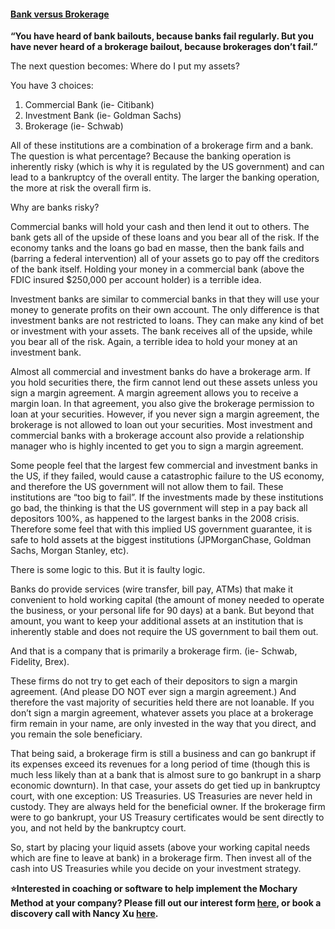 #### [Bank versus Brokerage](https://docs.google.com/document/d/1pZd9N3Abfrphxt-f3uw2lx1ZZy7L5zHiObXRDisWGQk/edit#)

**“You have heard of bank bailouts, because banks fail regularly. But you have never heard of a brokerage bailout, because brokerages don’t fail.”**

The next question becomes: Where do I put my assets?

You have 3 choices:

1. Commercial Bank (ie- Citibank)
2. Investment Bank (ie- Goldman Sachs)
3. Brokerage (ie- Schwab)

All of these institutions are a combination of a brokerage firm and a bank. The question is what percentage? Because the banking operation is inherently risky (which is why it is regulated by the US government) and can lead to a bankruptcy of the overall entity. The larger the banking operation, the more at risk the overall firm is.

Why are banks risky?

Commercial banks will hold your cash and then lend it out to others. The bank gets all of the upside of these loans and you bear all of the risk. If the economy tanks and the loans go bad en masse, then the bank fails and (barring a federal intervention) all of your assets go to pay off the creditors of the bank itself. Holding your money in a commercial bank (above the FDIC insured $250,000 per account holder) is a terrible idea.

Investment banks are similar to commercial banks in that they will use your money to generate profits on their own account. The only difference is that investment banks are not restricted to loans. They can make any kind of bet or investment with your assets. The bank receives all of the upside, while you bear all of the risk. Again, a terrible idea to hold your money at an investment bank.

Almost all commercial and investment banks do have a brokerage arm. If you hold securities there, the firm cannot lend out these assets unless you sign a margin agreement. A margin agreement allows you to receive a margin loan. In that agreement, you also give the brokerage permission to loan at your securities. However, if you never sign a margin agreement, the brokerage is not allowed to loan out your securities. Most investment and commercial banks with a brokerage account also provide a relationship manager who is highly incented to get you to sign a margin agreement.

Some people feel that the largest few commercial and investment banks in the US, if they failed, would cause a catastrophic failure to the US economy, and therefore the US government will not allow them to fail. These institutions are “too big to fail”. If the investments made by these institutions go bad, the thinking is that the US government will step in a pay back all depositors 100%, as happened to the largest banks in the 2008 crisis. Therefore some feel that with this implied US government guarantee, it is safe to hold assets at the biggest institutions (JPMorganChase, Goldman Sachs, Morgan Stanley, etc).

There is some logic to this. But it is faulty logic.

Banks do provide services (wire transfer, bill pay, ATMs) that make it convenient to hold working capital (the amount of money needed to operate the business, or your personal life for 90 days) at a bank. But beyond that amount, you want to keep your additional assets at an institution that is inherently stable and does not require the US government to bail them out.

And that is a company that is primarily a brokerage firm. (ie- Schwab, Fidelity, Brex).

These firms do not try to get each of their depositors to sign a margin agreement. (And please DO NOT ever sign a margin agreement.) And therefore the vast majority of securities held there are not loanable. If you don’t sign a margin agreement, whatever assets you place at a brokerage firm remain in your name, are only invested in the way that you direct, and you remain the sole beneficiary.

That being said, a brokerage firm is still a business and can go bankrupt if its expenses exceed its revenues for a long period of time (though this is much less likely than at a bank that is almost sure to go bankrupt in a sharp economic downturn). In that case, your assets do get tied up in bankruptcy court, with one exception: US Treasuries. US Treasuries are never held in custody. They are always held for the beneficial owner. If the brokerage firm were to go bankrupt, your US Treasury certificates would be sent directly to you, and not held by the bankruptcy court.

So, start by placing your liquid assets (above your working capital needs which are fine to leave at bank) in a brokerage firm. Then invest all of the cash into US Treasuries while you decide on your investment strategy.

**⭐Interested in coaching or software to help implement the Mochary Method at your company? Please fill out our interest form [here](https://mocharymethod.typeform.com/interest), or book a discovery call with Nancy Xu [here](https://calendly.com/nancy-mm/30).**
